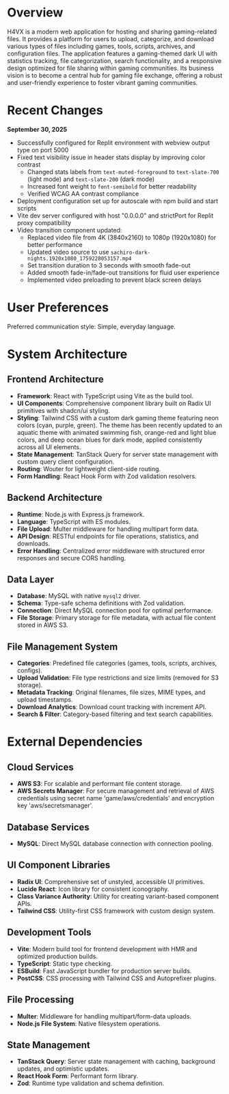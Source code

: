 # Overview

H4VX is a modern web application for hosting and sharing gaming-related files. It provides a platform for users to upload, categorize, and download various types of files including games, tools, scripts, archives, and configuration files. The application features a gaming-themed dark UI with statistics tracking, file categorization, search functionality, and a responsive design optimized for file sharing within gaming communities. Its business vision is to become a central hub for gaming file exchange, offering a robust and user-friendly experience to foster vibrant gaming communities.

# Recent Changes

**September 30, 2025**
- Successfully configured for Replit environment with webview output type on port 5000
- Fixed text visibility issue in header stats display by improving color contrast
  - Changed stats labels from `text-muted-foreground` to `text-slate-700` (light mode) and `text-slate-200` (dark mode)
  - Increased font weight to `font-semibold` for better readability
  - Verified WCAG AA contrast compliance
- Deployment configuration set up for autoscale with npm build and start scripts
- Vite dev server configured with host "0.0.0.0" and strictPort for Replit proxy compatibility
- Video transition component updated:
  - Replaced video file from 4K (3840x2160) to 1080p (1920x1080) for better performance
  - Updated video source to use `sachiro-dark-nights.1920x1080_1759228053157.mp4`
  - Set transition duration to 3 seconds with smooth fade-out
  - Added smooth fade-in/fade-out transitions for fluid user experience
  - Implemented video preloading to prevent black screen delays

# User Preferences

Preferred communication style: Simple, everyday language.

# System Architecture

## Frontend Architecture
- **Framework**: React with TypeScript using Vite as the build tool.
- **UI Components**: Comprehensive component library built on Radix UI primitives with shadcn/ui styling.
- **Styling**: Tailwind CSS with a custom dark gaming theme featuring neon colors (cyan, purple, green). The theme has been recently updated to an aquatic theme with animated swimming fish, orange-red and light blue colors, and deep ocean blues for dark mode, applied consistently across all UI elements.
- **State Management**: TanStack Query for server state management with custom query client configuration.
- **Routing**: Wouter for lightweight client-side routing.
- **Form Handling**: React Hook Form with Zod validation resolvers.

## Backend Architecture
- **Runtime**: Node.js with Express.js framework.
- **Language**: TypeScript with ES modules.
- **File Upload**: Multer middleware for handling multipart form data.
- **API Design**: RESTful endpoints for file operations, statistics, and downloads.
- **Error Handling**: Centralized error middleware with structured error responses and secure CORS handling.

## Data Layer
- **Database**: MySQL with native `mysql2` driver.
- **Schema**: Type-safe schema definitions with Zod validation.
- **Connection**: Direct MySQL connection pool for optimal performance.
- **File Storage**: Primary storage for file metadata, with actual file content stored in AWS S3.

## File Management System
- **Categories**: Predefined file categories (games, tools, scripts, archives, configs).
- **Upload Validation**: File type restrictions and size limits (removed for S3 storage).
- **Metadata Tracking**: Original filenames, file sizes, MIME types, and upload timestamps.
- **Download Analytics**: Download count tracking with increment API.
- **Search & Filter**: Category-based filtering and text search capabilities.

# External Dependencies

## Cloud Services
- **AWS S3**: For scalable and performant file content storage.
- **AWS Secrets Manager**: For secure management and retrieval of AWS credentials using secret name 'game/aws/credentials' and encryption key 'aws/secretsmanager'.

## Database Services
- **MySQL**: Direct MySQL database connection with connection pooling.

## UI Component Libraries
- **Radix UI**: Comprehensive set of unstyled, accessible UI primitives.
- **Lucide React**: Icon library for consistent iconography.
- **Class Variance Authority**: Utility for creating variant-based component APIs.
- **Tailwind CSS**: Utility-first CSS framework with custom design system.

## Development Tools
- **Vite**: Modern build tool for frontend development with HMR and optimized production builds.
- **TypeScript**: Static type checking.
- **ESBuild**: Fast JavaScript bundler for production server builds.
- **PostCSS**: CSS processing with Tailwind CSS and Autoprefixer plugins.

## File Processing
- **Multer**: Middleware for handling multipart/form-data uploads.
- **Node.js File System**: Native filesystem operations.

## State Management
- **TanStack Query**: Server state management with caching, background updates, and optimistic updates.
- **React Hook Form**: Performant form library.
- **Zod**: Runtime type validation and schema definition.